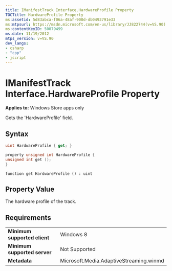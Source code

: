 ```yaml
---
title: IManifestTrack Interface.HardwareProfile Property
TOCTitle: HardwareProfile Property
ms:assetid: 5d83abca-f06a-48af-900d-db0493791e33
ms:mtpsurl: https://msdn.microsoft.com/en-us/library/JJ822744(v=VS.90)
ms:contentKeyID: 50079499
ms.date: 11/19/2012
mtps_version: v=VS.90
dev_langs:
- csharp
- "cpp"
- jscript
---
```


# IManifestTrack Interface.HardwareProfile Property

**Applies to:** Windows Store apps only

Gets the 'HardwareProfile' field.

## Syntax

```csharp
uint HardwareProfile { get; }
```

```cpp
property unsigned int HardwareProfile {
unsigned int get ();
}
```

```jscript
function get HardwareProfile () : uint
```

## Property Value

The hardware profile of the track.

## Requirements

|||
|--- |--- |
|**Minimum supported client**|Windows 8|
|**Minimum supported server**|Not Supported|
|**Metadata**|Microsoft.Media.AdaptiveStreaming.winmd|

